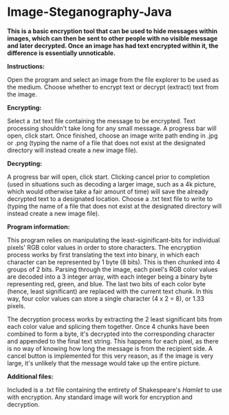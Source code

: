 # Image-Steganography-Java
**This is a basic encryption tool that can be used to hide messages within images, which can then be sent to other people with no visible message and later decrypted. Once an image has had text encrypted within it, the difference is essentially unnoticable.**

**Instructions:**

Open the program and select an image from the file explorer to be used as the medium.
Choose whether to encrypt text or decrypt (extract) text from the image.

**Encrypting:**

Select a .txt text file containing the message to be encrypted. Text processing shouldn't take long for any small message.
A progress bar will open, click start. Once finished, choose an image write path ending in .jpg or .png (typing the name of a file that does not exist at the designated directory will instead create a new image file).

**Decrypting:**

A progress bar will open, click start. Clicking cancel prior to completion (used in situations such as decoding a larger image, such as a 4k picture, which would otherwise take a fair amount of time) will save the already decrypted text to a designated location.
Choose a .txt text file to write to (typing the name of a file that does not exist at the designated directory will instead create a new image file).

**Program information:**

This program relies on manipulating the least-siginificant-bits for individual pixels' RGB color values in order to store characters. The encryption process works by first translating the text into binary, in which each character can be represented by 1 byte (8 bits). This is then chunked into 4 groups of 2 bits. Parsing through the image, each pixel's RGB color values are decoded into a 3 integer array, with each integer being a binary byte representing red, green, and blue. The last two bits of each color byte (hence, least significant) are replaced with the current text chunk. In this way, four color values can store a single character (4 x 2 = 8), or 1.33 pixels. 

The decryption process works by extracting the 2 least significant bits from each color value and splicing them together. Once 4 chunks have been combined to form a byte, it's decrypted into the corresponding character and appended to the final text string. This happens for each pixel, as there is no way of knowing how long the message is from the recipient side. A cancel button is implemented for this very reason, as if the image is very large, it's unlikely that the message would take up the entire picture.

**Additional files:**

Included is a .txt file containing the entirety of Shakespeare's _Hamlet_ to use with encryption. Any standard image will work for encryption and decryption.
